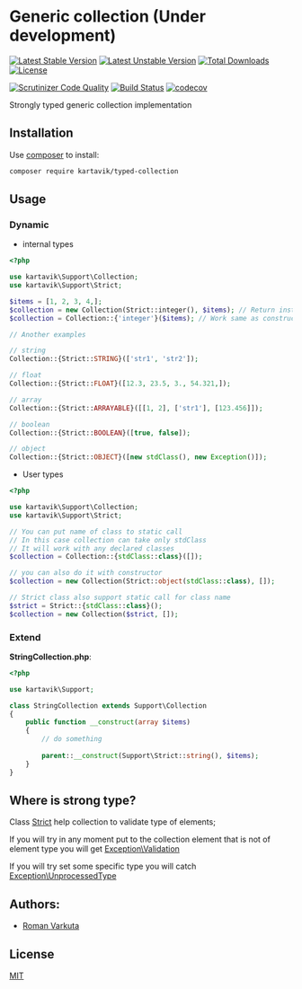 # Generic collection (Under development)

[![Latest Stable Version](https://poser.pugx.org/kartavik/typed-collection/v/stable?format=flat-square)](https://packagist.org/packages/kartavik/typed-collection)
[![Latest Unstable Version](https://poser.pugx.org/kartavik/typed-collection/v/unstable?format=flat-square)](https://packagist.org/packages/kartavik/typed-collection)
[![Total Downloads](https://poser.pugx.org/kartavik/typed-collection/downloads?format=flat-square)](https://packagist.org/packages/kartavik/typed-collection)
[![License](https://poser.pugx.org/kartavik/typed-collection/license?format=flat-square)](https://github.com/KartaviK/typed-collection/blob/master/LICENSE)

[![Scrutinizer Code Quality](https://scrutinizer-ci.com/g/KartaviK/typed-collection/badges/quality-score.png?b=master)](https://scrutinizer-ci.com/g/KartaviK/typed-collection/?branch=master)
[![Build Status](https://travis-ci.org/KartaviK/typed-collection.svg?branch=master)](https://travis-ci.org/KartaviK/typed-collection)
[![codecov](https://codecov.io/gh/KartaviK/typed-collection/branch/master/graph/badge.svg)](https://codecov.io/gh/KartaviK/typed-collection)

Strongly typed generic collection implementation

## Installation

Use [composer](https://getcomposer.org/) to install:

```bash
composer require kartavik/typed-collection
```

## Usage

### Dynamic

- internal types

```php
<?php

use kartavik\Support\Collection;
use kartavik\Support\Strict;

$items = [1, 2, 3, 4,];
$collection = new Collection(Strict::integer(), $items); // Return instance of typed collection
$collection = Collection::{'integer'}($items); // Work same as constructor

// Another examples

// string
Collection::{Strict::STRING}(['str1', 'str2']);

// float
Collection::{Strict::FLOAT}([12.3, 23.5, 3., 54.321,]);

// array
Collection::{Strict::ARRAYABLE}([[1, 2], ['str1'], [123.456]]);

// boolean
Collection::{Strict::BOOLEAN}([true, false]);

// object
Collection::{Strict::OBJECT}([new stdClass(), new Exception()]);
```

- User types

```php
<?php

use kartavik\Support\Collection;
use kartavik\Support\Strict;

// You can put name of class to static call
// In this case collection can take only stdClass
// It will work with any declared classes
$collection = Collection::{stdClass::class}([]);

// you can also do it with constructor
$collection = new Collection(Strict::object(stdClass::class), []);

// Strict class also support static call for class name
$strict = Strict::{stdClass::class}();
$collection = new Collection($strict, []);
```

### Extend

**StringCollection.php**:
```php
<?php

use kartavik\Support;

class StringCollection extends Support\Collection
{
    public function __construct(array $items)
    {
        // do something
        
        parent::__construct(Support\Strict::string(), $items);
    }
}
```

## Where is strong type?

Class [Strict](./src/Strict.php) help collection to validate type of elements;

If you will try in any moment put to the collection element that is not of element type
you will get [Exception\Validation](./src/Exception/Validation.php)

If you will try set some specific type you will catch [Exception\UnprocessedType](./src/Exception/UnprocessedType.php)

## Authors:
- [Roman <KartaviK> Varkuta](mailto:roman.varkuta@gmail.com)

## License
[MIT](./LICENSE)
